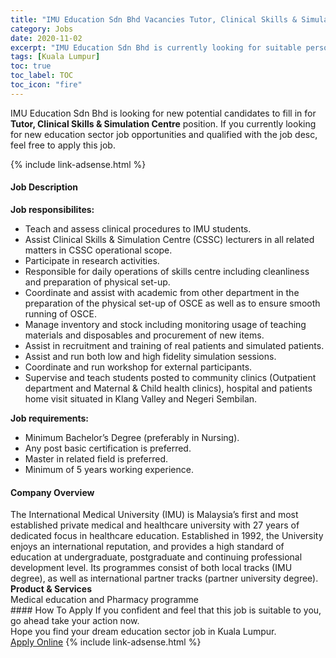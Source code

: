 ```yaml
---
title: "IMU Education Sdn Bhd Vacancies Tutor, Clinical Skills & Simulation Centre" 
category: Jobs 
date: 2020-11-02 
excerpt: "IMU Education Sdn Bhd is currently looking for suitable person to fill in the Tutor, Clinical Skills & Simulation Centre which positioned at Kuala Lumpur" 
tags: [Kuala Lumpur] 
toc: true 
toc_label: TOC 
toc_icon: "fire" 
--- 
```


<p>IMU Education Sdn Bhd is looking for new potential candidates to fill in for <b>Tutor, Clinical Skills & Simulation Centre</b> position. If you currently looking for new education sector job opportunities and qualified with the job desc, feel free to apply this job.
</p>{% include link-adsense.html %} 
 <div><div><h4>Job Description</h4></div><div><div><span><div><div><strong>Job responsibilites:</strong></div><ul><li>Teach and assess clinical procedures to IMU students.</li><li>Assist Clinical Skills &amp; Simulation Centre (CSSC) lecturers in all related matters in CSSC operational scope.</li><li>Participate in research activities.</li><li>Responsible for daily operations of skills centre including cleanliness and preparation of physical set-up.</li><li>Coordinate and assist with academic from other department in the preparation of the physical set-up of OSCE as well as to ensure smooth running of OSCE.</li><li>Manage inventory and stock including monitoring usage of teaching materials and disposables and procurement of new items.</li><li>Assist in recruitment and training of real patients and simulated patients.</li><li>Assist and run both low and high fidelity simulation sessions.</li><li>Coordinate and run workshop for external participants.</li><li>Supervise and teach students posted to community clinics (Outpatient department and Maternal &amp; Child health clinics), hospital and patients home visit situated in Klang Valley and Negeri Sembilan.</li></ul><div><strong>Job requirements:</strong></div><ul><li>Minimum Bachelor&#8217;s Degree (preferably in Nursing).</li><li>Any post basic certification is preferred.</li><li>Master in related field is preferred.</li><li>Minimum of 5 years working experience.</li></ul></div></span></div></div></div> 
<div><div><h4>Company Overview</h4></div><div><div><span><div><div>
	The International Medical University (IMU) is Malaysia&#8217;s first and most established private medical and healthcare university with 27 years of dedicated focus in healthcare education. Established in 1992, the University enjoys an international reputation, and provides a high standard of education at undergraduate, postgraduate and continuing professional development level. Its programmes consist of both local tracks (IMU degree), as well as international partner tracks (partner university degree).&#160;</div>
<div>
<strong>Product &amp; Services</strong></div>
<div>
	Medical education and Pharmacy programme</div></div></span></div></div></div> 
#### How To Apply 
If you confident and feel that this job is suitable to you, go ahead take your action now. <br/> 
Hope you find your dream education sector job in Kuala Lumpur. <br/> 
<a href="https://www.jobstreet.com.my/en/job/tutor-clinical-skills-simulation-centre-4410567?jobId=jobstreet-my-job-4410567&sectionRank=7&token=0~c1ef67b1-98e9-4a58-8956-7191eb4b39b4&fr=SRP%20View%20In%20New%20Ta" class="btn btn--info" target="_blank" rel="nofollow noopenner">Apply Online</a> 
{% include link-adsense.html %} 